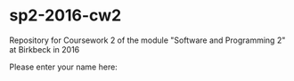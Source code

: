 # sp2-2016-cw2
Repository for Coursework 2 of the module "Software and Programming 2" at Birkbeck in 2016

Please enter your name here:  

